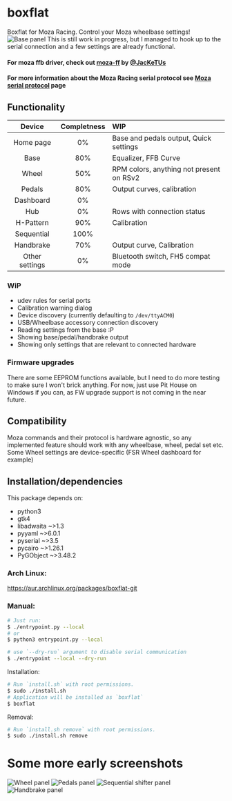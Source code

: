 # boxflat
Boxflat for Moza Racing. Control your Moza wheelbase settings!
![Base panel](./screens/base.png)
This is still work in progress, but I managed to hook up to the serial connection and a few settings are already functional.

#### For moza ffb driver, check out [moza-ff](https://github.com/JacKeTUs/moza-ff) by [@JacKeTUs](https://github.com/JacKeTUs)
#### For more information about the Moza Racing serial protocol see [Moza serial protocol](./moza-protocol.md) page

## Functionality

| Device | Completness | WIP |
| :-: | :-: | :- |
| Home page | 0% | Base and pedals output, Quick settings |
| Base | 80% | Equalizer, FFB Curve |
| Wheel | 50% | RPM colors, anything not present on RSv2 |
| Pedals | 80% | Output curves, calibration |
| Dashboard | 0% | |
| Hub | 0% | Rows with connection status |
| H-Pattern | 90% | Calibration |
| Sequential | 100% | |
| Handbrake | 70% | Output curve, Calibration |
| Other settings | 0% | Bluetooth switch, FH5 compat mode |

### WiP
- udev rules for serial ports
- Calibration warning dialog
- Device discovery (currently defaulting to `/dev/ttyACM0`)
- USB/Wheelbase accessory connection discovery
- Reading settings from the base :P
- Showing base/pedal/handbrake output
- Showing only settings that are relevant to connected hardware

### Firmware upgrades
There are some EEPROM functions available, but I need to do more testing to make sure I won't brick anything. For now, just use Pit House on Windows if you can, as FW upgrade support is not coming in the near future.

## Compatibility
Moza commands and their protocol is hardware agnostic, so any implemented feature should work with any wheelbase, wheel, pedal set etc. Some Wheel settings are device-specific (FSR Wheel dashboard for example)

## Installation/dependencies
This package depends on:
- python3
- gtk4
- libadwaita ~>1.3
- pyyaml ~>6.0.1
- pyserial ~>3.5
- pycairo ~>1.26.1
- PyGObject ~>3.48.2

### Arch Linux:
https://aur.archlinux.org/packages/boxflat-git

### Manual:
```bash
# Just run:
$ ./entrypoint.py --local
# or
$ python3 entrypoint.py --local

# use `--dry-run` argument to disable serial communication
$ ./entrypoint --local --dry-run
```
Installation:
```bash
# Run `install.sh` with root permissions.
$ sudo ./install.sh
# Application will be installed as `boxflat`
$ boxflat
```
Removal:
```bash
# Run `install.sh remove` with root permissions.
$ sudo ./install.sh remove
```

# Some more early screenshots
![Wheel panel](./screens/wheel.png)
![Pedals panel](./screens/pedals.png)
![Sequential shifter panel](./screens/sequential.png)
![Handbrake panel](./screens/handbrake.png)
